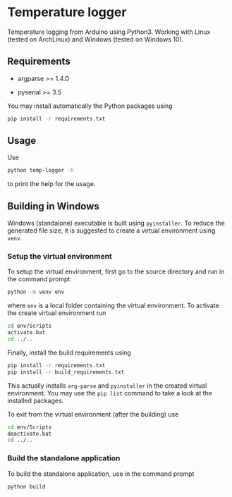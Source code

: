 # Temperature logger

 Temperature logging from Arduino using Python3. Working with Linux (tested on ArchLinux) and Windows (tested on Windows 10).

## Requirements

* argparse >= 1.4.0

* pyserial >= 3.5

You may install automatically the Python packages using

```bash
pip install -r requirements.txt
```

## Usage

Use

```bash
python temp-logger -h
```

to print the help for the usage.

## Building in Windows

Windows (standalone) executable is built using `pyinstaller`. To reduce the generated file size, it is suggested to create a virtual environment using `venv`.

### Setup the virtual environment

To setup the virtual environment, first go to the source directory and run in the command prompt:

```bash
python -m venv env
```

where `env` is a local folder containing the virtual environment. To activate the create virtual environment run

```bash
cd env/Scripts
activate.bat
cd ../..
```

Finally, install the build requirements using

```bash
pip install -r requirements.txt
pip install -r build_requirements.txt
```

This actually installs `arg-parse` and `pyinstaller` in the created virtual environment. You may use the `pip list` command to take a look at the installed packages.

To exit from the virtual environment (after the building) use

```bash
cd env/Scripts
deactivate.bat
cd ../..
```

### Build the standalone application

To build the standalone application, use in the command prompt

```bash
python build
```

